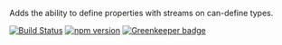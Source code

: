 Adds the ability to define properties with streams on can-define types.


[![Build Status](https://travis-ci.org/canjs/can-define-stream.svg?branch=master)](https://travis-ci.org/canjs/can-define-stream)
[![npm version](https://badge.fury.io/js/can-define-stream.svg)](https://www.npmjs.com/package/can-define-stream)
[![Greenkeeper badge](https://badges.greenkeeper.io/canjs/can-define-stream.svg)](https://greenkeeper.io/)
